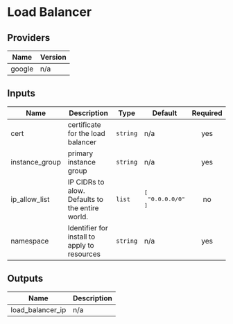 # Load Balancer

<!-- BEGINNING OF PRE-COMMIT-TERRAFORM DOCS HOOK -->
## Providers

| Name | Version |
|------|---------|
| google | n/a |

## Inputs

| Name | Description | Type | Default | Required |
|------|-------------|------|---------|:-----:|
| cert | certificate for the load balancer | `string` | n/a | yes |
| instance\_group | primary instance group | `string` | n/a | yes |
| ip\_allow\_list | IP CIDRs to alow. Defaults to the entire world. | `list` | <pre>[<br>  "0.0.0.0/0"<br>]</pre> | no |
| namespace | Identifier for install to apply to resources | `string` | n/a | yes |

## Outputs

| Name | Description |
|------|-------------|
| load\_balancer\_ip | n/a |

<!-- END OF PRE-COMMIT-TERRAFORM DOCS HOOK -->